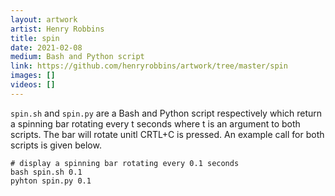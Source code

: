 ```yaml
---
layout: artwork
artist: Henry Robbins
title: spin
date: 2021-02-08
medium: Bash and Python script
link: https://github.com/henryrobbins/artwork/tree/master/spin
images: []
videos: []
---
```

`spin.sh` and `spin.py` are a Bash and Python script respectively which return
a spinning bar rotating every t seconds where t is an argument to both scripts.
The bar will rotate unitl CRTL+C is pressed. An example call for both scripts
is given below.

```
# display a spinning bar rotating every 0.1 seconds
bash spin.sh 0.1
pyhton spin.py 0.1
```